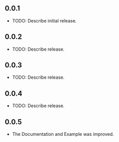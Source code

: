 ## 0.0.1

* TODO: Describe initial release.

## 0.0.2

* TODO: Describe release.

## 0.0.3

* TODO: Describe release.
## 0.0.4

* TODO: Describe release.
## 0.0.5

* The Documentation and Example was improved.
